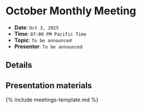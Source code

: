 # October Monthly Meeting

* **Date**: `Oct 3, 2025`
* **Time**: `07:00 PM Pacific Time`
* **Topic**: `To be announced`
* **Presenter**: `To be announced`

## Details

## Presentation materials

{% include meetings-template.md %}

